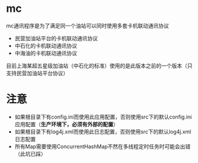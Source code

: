 # mc
mc通讯程序是为了满足同一个油站可以同时使用多套卡机联动通讯协议

* 民营加油站平台的卡机联动通讯协议
* 中石化的卡机联动通讯协议
* 中海油的卡机联动通讯协议

目前上海某超五星级加油站（中石化的标准）使用的是此版本之前的一个版本（只支持民营加油站平台协议）

# 注意
* 如果根目录下有config.ini而使用此应用配置，否则使用src下的默认config.ini应用配置（**生产环境下，必须有外部的配置**）
* 如果根目录下有log4j.xml而使用此日志配置，否则使用src下的默认log4j.xml日志配置
* 所有Map需要使用ConcurrentHashMap不然在多线程定时任务时可能会出错（此坑已踩）
